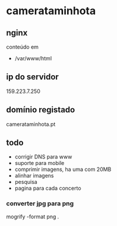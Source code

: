 # camerataminhota


## nginx
conteúdo em 
 - /var/www/html

## ip do servidor
159.223.7.250

## domínio registado
camerataminhota.pt


## todo
* corrigir DNS para www
* suporte para mobile
* comprimir imagens, ha uma com 20MB
* alinhar imagens
* pesquisa
* pagina para cada concerto

### converter jpg para png
mogrify -format png *.*

